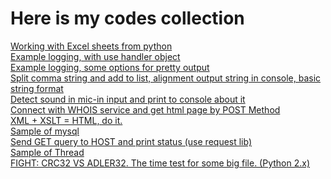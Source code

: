 # Here is my codes collection

<a href="https://github.com/avedensky/SamplesOffPython/blob/master/excel/xls_write.py">Working with Excel sheets from python</a><br>
<a href="https://github.com/avedensky/SamplesOffPython/blob/master/logging/log.py">Example logging, with use handler object</a><br>
<a href="https://github.com/avedensky/SamplesOffPython/blob/master/logging/log2Console.py">Example logging, some options for pretty output</a><br>
<a href="https://github.com/avedensky/SamplesOffPython/blob/master/strings/parse_str.py">Split comma string and add to list, alignment output string in console, basic string format</a><br>
<a href="https://github.com/avedensky/SamplesOffPython/blob/master/sound-mic-dectect/detectsound.py">Detect sound in mic-in input and print to console about it</a><br>
<a href="https://github.com/avedensky/SamplesOffPython/blob/master/urllib/urlibpost.py">Connect with WHOIS service and get html page by POST Method</a><br>
<a href="https://github.com/avedensky/SamplesOffPython/blob/master/xml-xslt-html/generatorHTML.py">XML + XSLT = HTML, do it.</a><br>
<a href="https://github.com/avedensky/SamplesOffPython/blob/master/mysql/mysql.py">Sample of mysql</a><br>
<a href="https://github.com/avedensky/SamplesOffPython/blob/master/request/checkhostbyget.py">Send GET query to HOST and print status (use request lib)</a><br>
<a href="https://github.com/avedensky/SamplesOffPython/blob/master/thread/threads.py">Sample of Thread</a><br>
<a href="https://github.com/avedensky/SamplesOffPython/blob/master/crc/crc.py">FIGHT: CRC32 VS ADLER32. The time test for some big file. (Python 2.x)</a><br>

